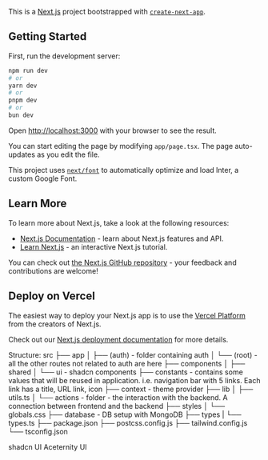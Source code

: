 This is a [Next.js](https://nextjs.org/) project bootstrapped with [`create-next-app`](https://github.com/vercel/next.js/tree/canary/packages/create-next-app).

## Getting Started

First, run the development server:

```bash
npm run dev
# or
yarn dev
# or
pnpm dev
# or
bun dev
```

Open [http://localhost:3000](http://localhost:3000) with your browser to see the result.

You can start editing the page by modifying `app/page.tsx`. The page auto-updates as you edit the file.

This project uses [`next/font`](https://nextjs.org/docs/basic-features/font-optimization) to automatically optimize and load Inter, a custom Google Font.

## Learn More

To learn more about Next.js, take a look at the following resources:

- [Next.js Documentation](https://nextjs.org/docs) - learn about Next.js features and API.
- [Learn Next.js](https://nextjs.org/learn) - an interactive Next.js tutorial.

You can check out [the Next.js GitHub repository](https://github.com/vercel/next.js/) - your feedback and contributions are welcome!

## Deploy on Vercel

The easiest way to deploy your Next.js app is to use the [Vercel Platform](https://vercel.com/new?utm_medium=default-template&filter=next.js&utm_source=create-next-app&utm_campaign=create-next-app-readme) from the creators of Next.js.

Check out our [Next.js deployment documentation](https://nextjs.org/docs/deployment) for more details.

Structure:
src
├── app
│   ├── (auth) - folder containing auth
│   └── (root) - all the other routes not related to auth are here
├── components
│   ├── shared
│   └── ui - shadcn components
├── constants - contains some values that will be reused in application. i.e. navigation bar with 5 links. Each link has a title, URL link, icon
├── context - theme provider
├── lib
│   ├── utils.ts
│   └── actions - folder - the interaction with the backend. A connection between frontend and the backend
├── styles
│   └── globals.css
├── database - DB setup with MongoDB
├── types
|   └── types.ts
├── package.json
├── postcss.config.js
├── tailwind.config.js
└── tsconfig.json

shadcn UI
Aceternity UI